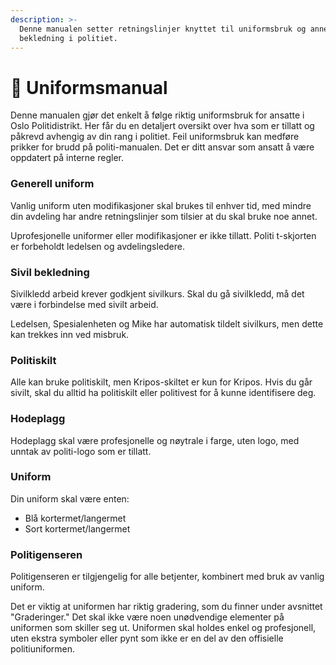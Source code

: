 ```yaml
---
description: >-
  Denne manualen setter retningslinjer knyttet til uniformsbruk og annen
  bekledning i politiet.
---
```


# 👔 Uniformsmanual

Denne manualen gjør det enkelt å følge riktig uniformsbruk for ansatte i Oslo Politidistrikt. Her får du en detaljert oversikt over hva som er tillatt og påkrevd avhengig av din rang i politiet. Feil uniformsbruk kan medføre prikker for brudd på politi-manualen. Det er ditt ansvar som ansatt å være oppdatert på interne regler.

### Generell uniform

Vanlig uniform uten modifikasjoner skal brukes til enhver tid, med mindre din avdeling har andre retningslinjer som tilsier at du skal bruke noe annet.

Uprofesjonelle uniformer eller modifikasjoner er ikke tillatt. Politi t-skjorten er forbeholdt ledelsen og avdelingsledere.

### Sivil bekledning

Sivilkledd arbeid krever godkjent sivilkurs. Skal du gå sivilkledd, må det være i forbindelse med sivilt arbeid.&#x20;

Ledelsen, Spesialenheten og Mike har automatisk tildelt sivilkurs, men dette kan trekkes inn ved misbruk.

### Politiskilt

Alle kan bruke politiskilt, men Kripos-skiltet er kun for Kripos. Hvis du går sivilt, skal du alltid ha politiskilt eller politivest for å kunne identifisere deg.

### Hodeplagg

Hodeplagg skal være profesjonelle og nøytrale i farge, uten logo, med unntak av politi-logo som er tillatt.

### Uniform

Din uniform skal være enten:

* Blå kortermet/langermet
* Sort kortermet/langermet

### Politigenseren

Politigenseren er tilgjengelig for alle betjenter, kombinert med bruk av vanlig uniform.



Det er viktig at uniformen har riktig gradering, som du finner under avsnittet "Graderinger." Det skal ikke være noen unødvendige elementer på uniformen som skiller seg ut. Uniformen skal holdes enkel og profesjonell, uten ekstra symboler eller pynt som ikke er en del av den offisielle politiuniformen.
